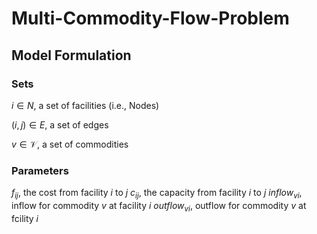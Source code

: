 # Multi-Commodity-Flow-Problem

## Model Formulation
### Sets
$i \in N$, a set of facilities (i.e., Nodes)

$(i, j) \in E$, a set of edges

$v \in \mathcal{V}$, a set of commodities

### Parameters
$f_{ij}$, the cost from facility $i$ to $j$
$c_{ij}$, the capacity from facility $i$ to $j$
$inflow_{vi}$, inflow for commodity $v$ at facility $i$
$outflow_{vi}$, outflow for commodity $v$ at fcility $i$

